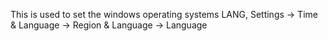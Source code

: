 This is used to set the windows operating systems LANG,
Settings -> Time & Language -> Region & Language -> Language